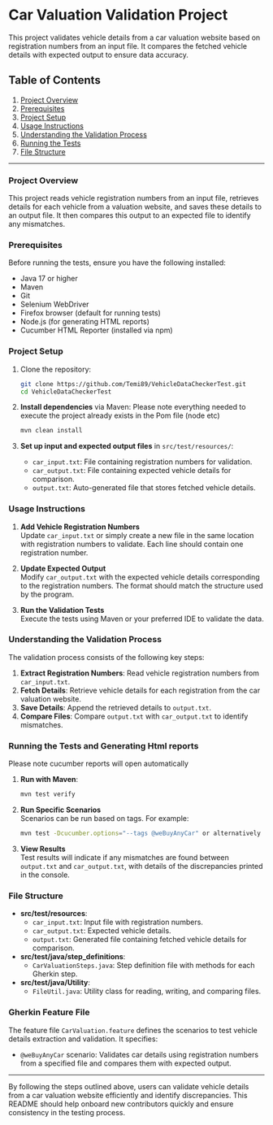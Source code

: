 # Car Valuation Validation Project

This project validates vehicle details from a car valuation website based on registration numbers from an input file. It
compares the fetched vehicle details with expected output to ensure data accuracy.

## Table of Contents

1. [Project Overview](#project-overview)
2. [Prerequisites](#prerequisites)
3. [Project Setup](#project-setup)
4. [Usage Instructions](#usage-instructions)
5. [Understanding the Validation Process](#understanding-the-validation-process)
6. [Running the Tests](#running-the-tests)
7. [File Structure](#file-structure)

---

### Project Overview

This project reads vehicle registration numbers from an input file, retrieves details for each vehicle from a valuation
website, and saves these details to an output file. It then compares this output to an expected file to identify any
mismatches.

### Prerequisites

Before running the tests, ensure you have the following installed:

- Java 17 or higher
- Maven
- Git
- Selenium WebDriver
- Firefox browser (default for running tests)
- Node.js (for generating HTML reports)
- Cucumber HTML Reporter (installed via npm)

### Project Setup

1. Clone the repository:
   ```bash
   git clone https://github.com/Temi89/VehicleDataCheckerTest.git
   cd VehicleDataCheckerTest
   ```

2. **Install dependencies** via Maven:
   Please note everything needed to execute the project already exists in the Pom file (node etc)
   ```bash
   mvn clean install
   ```

3. **Set up input and expected output files** in `src/test/resources/`:
    - `car_input.txt`: File containing registration numbers for validation.
    - `car_output.txt`: File containing expected vehicle details for comparison.
    - `output.txt`: Auto-generated file that stores fetched vehicle details.

### Usage Instructions

1. **Add Vehicle Registration Numbers**  
   Update `car_input.txt` or simply create a new file in the same location with registration numbers to validate. Each
   line should contain one registration number.

2. **Update Expected Output**  
   Modify `car_output.txt` with the expected vehicle details corresponding to the registration numbers. The format
   should match the structure used by the program.

3. **Run the Validation Tests**  
   Execute the tests using Maven or your preferred IDE to validate the data.

### Understanding the Validation Process

The validation process consists of the following key steps:

1. **Extract Registration Numbers**: Read vehicle registration numbers from `car_input.txt`.
2. **Fetch Details**: Retrieve vehicle details for each registration from the car valuation website.
3. **Save Details**: Append the retrieved details to `output.txt`.
4. **Compare Files**: Compare `output.txt` with `car_output.txt` to identify mismatches.

### Running the Tests and Generating Html reports
Please note cucumber reports will open automatically
1. **Run with Maven**:
   ```bash
   mvn test verify
   ```

2. **Run Specific Scenarios**  
   Scenarios can be run based on tags. For example:
   ```bash
   mvn test -Dcucumber.options="--tags @weBuyAnyCar" or alternatively you can modify the TestRunner with teh appropriate  tag
   ```

3. **View Results**  
   Test results will indicate if any mismatches are found between `output.txt` and `car_output.txt`, with details of the
   discrepancies printed in the console.

### File Structure

- **src/test/resources**:
    - `car_input.txt`: Input file with registration numbers.
    - `car_output.txt`: Expected vehicle details.
    - `output.txt`: Generated file containing fetched vehicle details for comparison.
- **src/test/java/step_definitions**:
    - `CarValuationSteps.java`: Step definition file with methods for each Gherkin step.
- **src/test/java/Utility**:
    - `FileUtil.java`: Utility class for reading, writing, and comparing files.

### Gherkin Feature File

The feature file `CarValuation.feature` defines the scenarios to test vehicle details extraction and validation. It
specifies:

- `@weBuyAnyCar` scenario: Validates car details using registration numbers from a specified file and compares them with
  expected output.

---

By following the steps outlined above, users can validate vehicle details from a car valuation website efficiently and
identify discrepancies. This README should help onboard new contributors quickly and ensure consistency in the testing
process.
